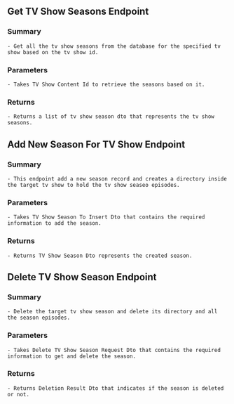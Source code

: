 ## Get TV Show Seasons Endpoint
### Summary 
    - Get all the tv show seasons from the database for the specified tv show based on the tv show id.
### Parameters
    - Takes TV Show Content Id to retrieve the seasons based on it.
### Returns
    - Returns a list of tv show season dto that represents the tv show seasons.

## Add New Season For TV Show Endpoint
### Summary 
    - This endpoint add a new season record and creates a directory inside the target tv show to hold the tv show seaseo episodes.
### Parameters
    - Takes TV Show Season To Insert Dto that contains the required information to add the season.
### Returns 
    - Returns TV Show Season Dto represents the created season.

## Delete TV Show Season Endpoint
### Summary 
    - Delete the target tv show season and delete its directory and all the season episodes.
### Parameters
    - Takes Delete TV Show Season Request Dto that contains the required information to get and delete the season.
### Returns 
    - Returns Deletion Result Dto that indicates if the season is deleted or not.